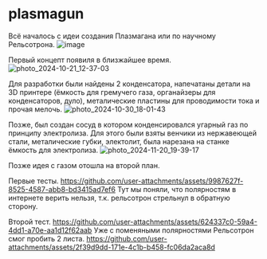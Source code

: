 # plasmagun
Всё началось с идеи создания Плазмагана или по научному Рельсотрона.
![image](https://github.com/user-attachments/assets/093ca15b-c824-436e-a44c-73215a103ed0)

Первый концепт появиля в близжайшее время.
![photo_2024-10-21_12-37-03](https://github.com/user-attachments/assets/dcb7886c-3f37-43bc-9012-940c082c90f3)

Для разработки были найдены 2 конденсатора, напечатаны детали на 3D принтере (ёмкость для гремучего газа, органайзеры для конденсаторов, дуло), металические пластины для проводимости тока и прочая мелочь.
![photo_2024-10-30_18-01-43](https://github.com/user-attachments/assets/2a7fc874-5c1f-4026-97a3-7c98b3e5909f)

Позже, был создан сосуд в котором конденсировался угарный газ по принципу электролиза. Для этого были взяты венчики из нержавеющей стали, металические губки, электолит, была нарезана на станке ёмкость для электролиза.
![photo_2024-11-20_19-39-17](https://github.com/user-attachments/assets/8276819b-cc03-4ac2-b47d-0ab6061c291e)

Позже идея с газом отошла на второй план.

Первые тесты.
https://github.com/user-attachments/assets/9987627f-8525-4587-abb8-bd3415ad7ef6
Тут мы поняли, что полярностям в интернете верить нельзя, т.к. рельсотрон стрельнул в обратную сторону.

Второй тест.
https://github.com/user-attachments/assets/624337c0-59a4-4dd1-a70e-aa1d12f62aab
Уже с поменяными полярностями Рельсотрон смог пробить 2 листа.
https://github.com/user-attachments/assets/2f39d9dd-171e-4c1b-b458-fc06da2aca8d



